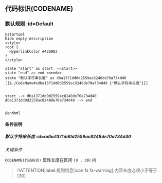 ## 代码标识(CODENAME) <!-- {docsify-ignore-all} -->

   

### 默认规则 :id=Default

```plantuml
@startuml
hide empty description
<style>
root {
  HyperlinkColor #42b983
}
</style>

state "start" as start  <<start>>
state "end" as end <<end>>
state "默认字符串长度" as dba1371dd0d2559ac8248de70a734d40 [[$./CodeName#adba1371dd0d2559ac8248de70a734d40 {"默认字符串长度"}]]


start --> dba1371dd0d2559ac8248de70a734d40 
dba1371dd0d2559ac8248de70a734d40 --> end 


@enduml
```

#### 条件说明

##### 默认字符串长度 :id=adba1371dd0d2559ac8248de70a734d40


*关键条件*


`CODENAME(代码标识)` 属性长度在区间 `(0 , 30]` 内

> [!ATTENTION|label:规则信息|icon:fa fa-warning]
> 内容长度必须小于等于[30]







